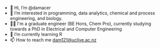- 👋 Hi, I’m @damacer
- 👀 I’m interested in programming, data analytics, chemical and process engineering, and biology. 
- 👨‍🎓 I'm a graduate engineer (BE Hons, Chem Pro), currently studying towards a PhD in Electrical and Computer Engineering
- 🌱 I’m currently learning R
- 📫 How to reach me dam121@uclive.ac.nz

<!---
damacer/damacer is a ✨ special ✨ repository because its `README.md` (this file) appears on your GitHub profile.
You can click the Preview link to take a look at your changes.
--->
